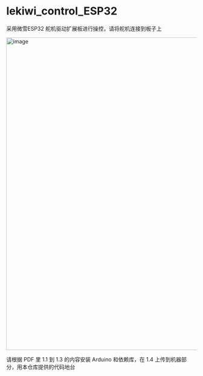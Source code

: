 # lekiwi_control_ESP32

采用微雪ESP32 舵机驱动扩展板进行操控，请将舵机连接到板子上

<img width="1582" height="829" alt="image" src="https://github.com/user-attachments/assets/db764111-8686-4847-97a1-2b7eaeae1eff" />

请根据 PDF 里 1.1 到 1.3 的内容安装 Arduino 和依赖库，在 1.4 上传到机器部分，用本仓库提供的代码地台
